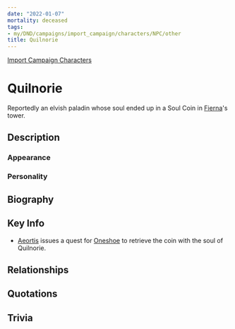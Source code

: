 ```yaml
---
date: "2022-01-07"
mortality: deceased
tags:
- my/DND/campaigns/import_campaign/characters/NPC/other
title: Quilnorie
---
```


[Import Campaign Characters](/dnd/characters/)

# Quilnorie

Reportedly an elvish paladin whose soul ended up in a Soul Coin in [Fierna](/dnd/characters/np-cs/fierna/)'s tower.

## Description

### Appearance

### Personality

## Biography

## Key Info

- [Aeortis](/dnd/characters/np-cs/aeortis/) issues a quest for [Oneshoe](/dnd/characters/oneshoe/) to retrieve the coin with the soul of Quilnorie.

## Relationships

## Quotations

## Trivia